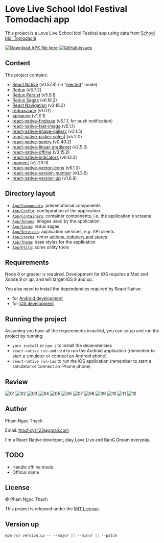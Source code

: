 # Love Live School Idol Festival Tomodachi app

This project is a Love Live School Idol Festival app using data from [School Idol Tomodachi](http://schoolido.lu/)

[![Download APK file here](https://img.shields.io/github/downloads/pnthach95/LLSIFTomodachiApp/total.svg?style=flat-square)](https://github.com/pnthach95/LLSIFTomodachiApp/releases)
[![GitHub issues](https://img.shields.io/github/issues/pnthach95/LLSIFTomodachiApp.svg?style=flat-square)](https://github.com/pnthach95/LLSIFTomodachiApp/issues)

## Content

The project contains:

- [React Native](https://facebook.github.io/react-native/) (v0.57.8) (in "[ejected](https://github.com/react-community/create-react-native-app/blob/master/EJECTING.md)" mode)
- [Redux](https://redux.js.org/) (v3.7.2)
- [Redux Persist](https://github.com/rt2zz/redux-persist) (v5.9.1)
- [Redux Sagas](https://redux-saga.js.org) (v0.16.2)
- [React Navigation](https://reactnavigation.org/) (v2.18.2)
- [reduxsauce](https://github.com/infinitered/reduxsauce) (v1.0.1)
- [apisauce](https://github.com/infinitered/apisauce) (v1.0.1)
- [react-native-firebase](http://rnfirebase.io) (v5.1.1, for push notification)
- [react-native-fast-image](https://github.com/DylanVann/react-native-fast-image) (v5.1.1)
- [react-native-image-gallery](https://github.com/archriss/react-native-image-gallery) (v2.1.5)
- [react-native-picker-select](https://github.com/lawnstarter/react-native-picker-select) (v5.2.0)
- [react-native-sentry](https://sentry.io) (v0.40.2)
- [react-native-linear-gradienet](https://github.com/react-native-community/react-native-linear-gradient) (v2.5.3)
- [react-native-offline](https://github.com/rgommezz/react-native-offline) (v3.15.2)
- [react-native-indicators](https://github.com/n4kz/react-native-indicators) (v0.13.0)
- [moment](https://momentjs.com/) (v2.23.0)
- [react-native-vector-icons](https://github.com/oblador/react-native-vector-icons) (v6.1.0)
- [react-native-version-number](https://github.com/APSL/react-native-version-number) (v0.3.5)
- [react-native-version-up](https://github.com/gustarus/react-native-version-up) (v1.0.9)

## Directory layout

- [`App/Components`](App/Components): presentational components
- [`App/Config`](App/Config): configuration of the application
- [`App/Containers`](App/Containers): container components, i.e. the application's screens
- [`App/Images`](App/Images): images used by the application
- [`App/Sagas`](App/Sagas): redux sagas
- [`App/Services`](App/Services): application services, e.g. API clients
- [`App/Stores`](App/Stores): redux [actions, reducers and stores](https://redux.js.org/basics)
- [`App/Theme`](App/Theme): base styles for the application
- [`App/Utils`](App/Utils): some utility tools

## Requirements

Node 8 or greater is required. Development for iOS requires a Mac and Xcode 9 or up, and will target iOS 9 and up.

You also need to install the dependencies required by React Native:

- for [Android development](https://facebook.github.io/react-native/docs/getting-started.html#installing-dependencies-3)
- for [iOS development](https://facebook.github.io/react-native/docs/getting-started.html#installing-dependencies)

## Running the project

Assuming you have all the requirements installed, you can setup and run the project by running:

- `yarn install` or `npm i` to install the dependencies
- `react-native run-android` to run the Android application (remember to start a simulator or connect an Android phone)
- `react-native run-ios` to run the iOS application (remember to start a simulator or connect an iPhone phone)

## Review

![01](docs/images/0.2.3/01.png)
![02](docs/images/0.2.3/02.png)
![03](docs/images/0.2.3/03.png)
![04](docs/images/0.2.3/04.png)
![05](docs/images/0.2.3/05.png)
![06](docs/images/0.2.3/06.png)
![07](docs/images/0.2.3/07.png)
![08](docs/images/0.2.3/08.png)
![09](docs/images/0.2.3/09.png)
![10](docs/images/0.2.3/10.png)
![11](docs/images/0.2.3/11.png)
![12](docs/images/0.2.3/12.png)

## Author

Phạm Ngọc Thạch

Email: [thachxyz123@gmail.com](mailto:thachxyz123@gmail.com)

I'm a React Native developer, play Love Live and BanG Dream everyday.

## TODO

- Handle offline mode
- Official name

## License

© Phạm Ngọc Thạch

This project is released under the [MIT License](LICENSE).

## Version up

`npm run version:up -- --major || --minor || --patch`
